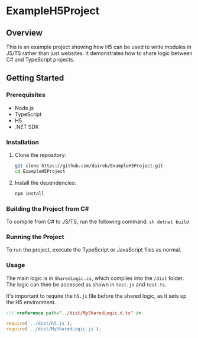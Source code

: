 # ExampleH5Project

## Overview

This is an example project showing how H5 can be used to write modules in JS/TS rather than just websites. It demonstrates how to share logic between C# and TypeScript projects.

## Getting Started

### Prerequisites
- Node.js
- TypeScript
- H5
- .NET SDK

### Installation
1. Clone the repository:
    ```sh
    git clone https://github.com/daireb/ExampleH5Project.git
    cd ExampleH5Project
    ```

2. Install the dependencies:
    ```sh
    npm install
    ```

### Building the Project from C#
To compile from C# to JS/TS, run the following command:
    ```sh
    dotnet build
    ```

### Running the Project
To run the project, execute the TypeScript or JavaScript files as normal.

### Usage
The main logic is in `SharedLogic.cs`, which compiles into the `/dist` folder. The logic can then be accessed as shown in `test.js` and `test.ts`.

It's important to require the `h5.js` file before the shared logic, as it sets up the H5 environment.

```typescript
/// <reference path="../dist/MySharedLogic.d.ts" />

require(`../dist/h5.js`);
require(`../dist/MySharedLogic.js`);
```